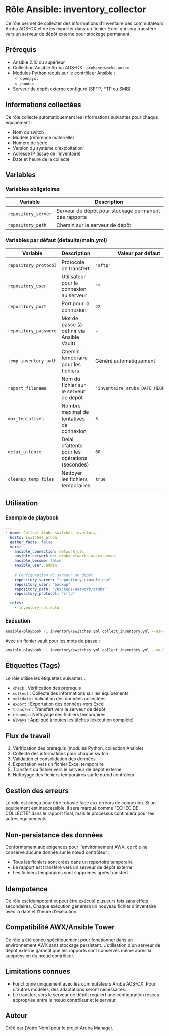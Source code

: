 # Rôle Ansible: inventory_collector

Ce rôle permet de collecter des informations d'inventaire des commutateurs Aruba AOS-CX et de les exporter dans un fichier Excel qui sera transféré vers un serveur de dépôt externe pour stockage permanent.

## Prérequis

- Ansible 2.10 ou supérieur
- Collection Ansible Aruba AOS-CX : `arubanetworks.aoscx`
- Modules Python requis sur le contrôleur Ansible :
  - `openpyxl`
  - `pandas`
- Serveur de dépôt externe configuré (SFTP, FTP ou SMB)

## Informations collectées

Ce rôle collecte automatiquement les informations suivantes pour chaque équipement :

- Nom du switch
- Modèle (référence matérielle)
- Numéro de série
- Version du système d'exploitation
- Adresse IP (issue de l'inventaire)
- Date et heure de la collecte

## Variables

### Variables obligatoires

| Variable | Description |
|----------|-------------|
| `repository_server` | Serveur de dépôt pour stockage permanent des rapports |
| `repository_path` | Chemin sur le serveur de dépôt |

### Variables par défaut (defaults/main.yml)

| Variable | Description | Valeur par défaut |
|----------|-------------|-------------------|
| `repository_protocol` | Protocole de transfert | `"sftp"` |
| `repository_user` | Utilisateur pour la connexion au serveur | `""` |
| `repository_port` | Port pour la connexion | `22` |
| `repository_password` | Mot de passe (à définir via Ansible Vault) | - |
| `temp_inventory_path` | Chemin temporaire pour les fichiers | Généré automatiquement |
| `report_filename` | Nom du fichier sur le serveur de dépôt | `"inventaire_aruba_DATE_HEURE.xlsx"` |
| `max_tentatives` | Nombre maximal de tentatives de connexion | `3` |
| `delai_attente` | Délai d'attente pour les opérations (secondes) | `60` |
| `cleanup_temp_files` | Nettoyer les fichiers temporaires | `true` |

## Utilisation

### Exemple de playbook

```yaml
---
- name: Collect Aruba switches inventory
  hosts: switches_aruba
  gather_facts: false
  vars:
    ansible_connection: network_cli
    ansible_network_os: arubanetworks.aoscx.aoscx
    ansible_become: false
    ansible_user: admin
    
    # Configuration du serveur de dépôt
    repository_server: "repository.example.com"
    repository_user: "backup"
    repository_path: "/backups/network/aruba"
    repository_protocol: "sftp"
    
  roles:
    - inventory_collector
```

### Exécution

```bash
ansible-playbook -i inventory/switches.yml collect_inventory.yml --ask-pass
```

Avec un fichier vault pour les mots de passe :

```bash
ansible-playbook -i inventory/switches.yml collect_inventory.yml --vault-password-file=.vault_pass
```

## Étiquettes (Tags)

Le rôle utilise les étiquettes suivantes :

- `check` : Vérification des prérequis
- `collect` : Collecte des informations sur les équipements
- `validate` : Validation des données collectées
- `export` : Exportation des données vers Excel
- `transfer` : Transfert vers le serveur de dépôt
- `cleanup` : Nettoyage des fichiers temporaires
- `always` : Appliqué à toutes les tâches (exécution complète)

## Flux de travail

1. Vérification des prérequis (modules Python, collection Ansible)
2. Collecte des informations pour chaque switch
3. Validation et consolidation des données
4. Exportation vers un fichier Excel temporaire
5. Transfert du fichier vers le serveur de dépôt externe
6. Nettoyage des fichiers temporaires sur le nœud contrôleur

## Gestion des erreurs

Le rôle est conçu pour être robuste face aux erreurs de connexion. Si un équipement est inaccessible, il sera marqué comme "ÉCHEC DE COLLECTE" dans le rapport final, mais le processus continuera pour les autres équipements.

## Non-persistance des données

Conformément aux exigences pour l'environnement AWX, ce rôle ne conserve aucune donnée sur le nœud contrôleur :
- Tous les fichiers sont créés dans un répertoire temporaire
- Le rapport est transféré vers un serveur de dépôt externe
- Les fichiers temporaires sont supprimés après transfert

## Idempotence

Ce rôle est idempotent et peut être exécuté plusieurs fois sans effets secondaires. Chaque exécution générera un nouveau fichier d'inventaire avec la date et l'heure d'exécution.

## Compatibilité AWX/Ansible Tower

Ce rôle a été conçu spécifiquement pour fonctionner dans un environnement AWX sans stockage persistant. L'utilisation d'un serveur de dépôt externe garantit que les rapports sont conservés même après la suppression du nœud contrôleur.

## Limitations connues

- Fonctionne uniquement avec les commutateurs Aruba AOS-CX. Pour d'autres modèles, des adaptations seront nécessaires.
- Le transfert vers le serveur de dépôt requiert une configuration réseau appropriée entre le nœud contrôleur et le serveur.

## Auteur

Créé par [Votre Nom] pour le projet Aruba Manager.